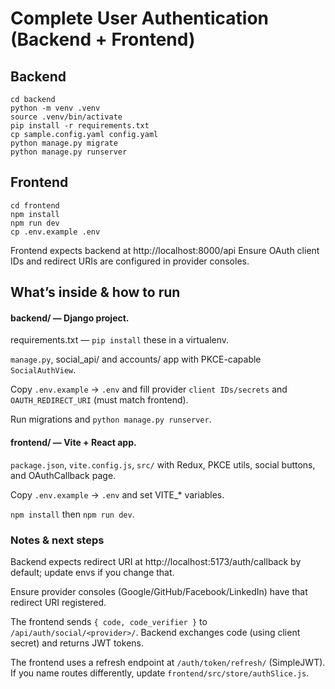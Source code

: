 # Complete User Authentication (Backend + Frontend)

## Backend
````
cd backend
python -m venv .venv
source .venv/bin/activate
pip install -r requirements.txt
cp sample.config.yaml config.yaml
python manage.py migrate
python manage.py runserver
````

## Frontend
````
cd frontend
npm install
npm run dev
cp .env.example .env
````

Frontend expects backend at http://localhost:8000/api
Ensure OAuth client IDs and redirect URIs are configured in provider consoles.

## What’s inside & how to run

#### backend/ — Django project.

requirements.txt — ```pip install``` these in a virtualenv.

```manage.py```, social_api/ and accounts/ app with PKCE-capable ```SocialAuthView```.

Copy ```.env.example``` → ```.env``` and fill provider ```client IDs/secrets``` and ```OAUTH_REDIRECT_URI``` (must match frontend).

Run migrations and ```python manage.py runserver```.

#### frontend/ — Vite + React app.

```package.json```, ```vite.config.js```, ```src/``` with Redux, PKCE utils, social buttons, and OAuthCallback page.

Copy ```.env.example``` → ```.env``` and set VITE_* variables.

```npm install``` then ```npm run dev```.

### Notes & next steps

Backend expects redirect URI at http://localhost:5173/auth/callback by default; update envs if you change that.

Ensure provider consoles (Google/GitHub/Facebook/LinkedIn) have that redirect URI registered.

The frontend sends ```{ code, code_verifier }``` to ```/api/auth/social/<provider>/```. Backend exchanges code (using client secret) and returns JWT tokens.

The frontend uses a refresh endpoint at ```/auth/token/refresh/``` (SimpleJWT). If you name routes differently, update ```frontend/src/store/authSlice.js```.
